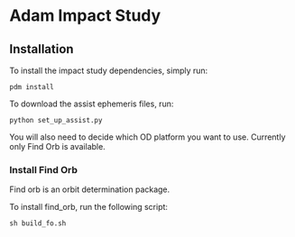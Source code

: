 # Adam Impact Study

## Installation 

To install the impact study dependencies, simply run:

```
pdm install
```

To download the assist ephemeris files, run:

```
python set_up_assist.py
```

You will also need to decide which OD platform you want to use. Currently only Find Orb is available. 

### Install Find Orb 

Find orb is an orbit determination package. 

To install find_orb, run the following script:

```
sh build_fo.sh
```
